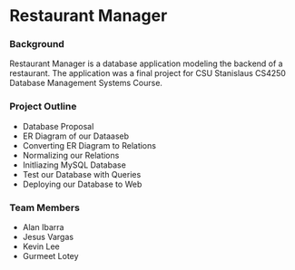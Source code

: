 <h1>Restaurant Manager</1>
<br />
<h3>Background</h3>
<p>Restaurant Manager is a database application modeling the backend of a restaurant.  The application was a final project for CSU Stanislaus CS4250 Database Management Systems Course.  
</p>

<h3>Project Outline </h3>
<ul>
  <li>Database Proposal</li>
  <li>ER Diagram of our Dataaseb</li>
  <li>Converting ER Diagram to Relations</li>
  <li>Normalizing our Relations </li>
  <li>Initliazing MySQL Database</li>
  <li>Test our Database with Queries </li>
  <li>Deploying our Database to Web</li>
</ul>

<h3>Team Members</h3>
<ul>
  <li>Alan Ibarra</li>
  <li>Jesus Vargas</li>
  <li>Kevin Lee</li>
  <li>Gurmeet Lotey</li>
</ul>
